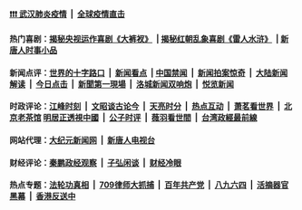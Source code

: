 #### [❗️❗️❗️ 武汉肺炎疫情](http://209.250.229.66:10000/videos/corona/) &nbsp;|&nbsp; [全球疫情直击](http://108.61.172.149/primary-scene/)

#### 热门喜剧：[揭秘央视运作喜剧《大裤衩》](http://209.250.229.66:10000/videos/res/big-shorts/) &nbsp;|&nbsp;[揭秘红朝乱象喜剧《雷人水浒》](http://209.250.229.66:10000/videos/res/OutlawsOfMarsh/) &nbsp;|&nbsp;[新唐人时事小品](http://209.250.229.66:10000/videos/res/comedy/)

#### 新闻点评：[世界的十字路口](http://108.61.172.149/tanghao/) &nbsp;|&nbsp; [新闻看点](http://108.61.172.149/news-insight/) &nbsp;|&nbsp;[中国禁闻](http://108.61.172.149/ntdtv-news/) &nbsp;|&nbsp; [新闻拍案惊奇](http://108.61.172.149/dayu/) &nbsp;|&nbsp; [大陆新闻解读](http://108.61.172.149/ntdtv-comedy/) &nbsp;|&nbsp; [今日点击](http://108.61.172.149/news-click/)  &nbsp;|&nbsp; [新聞第一現場](http://108.61.172.149/primary-scene/) &nbsp;|&nbsp; [洛城新闻双响炮](http://108.61.172.149/la-news/) &nbsp;|&nbsp; [悦览新闻](http://108.61.172.149/dingyue/)

#### 时政评论：[江峰时刻](http://108.61.172.149/today-in-history/) &nbsp;|&nbsp; [文昭谈古论今](http://108.61.172.149/wenzhao/) &nbsp;|&nbsp; [天亮时分](http://108.61.172.149/tianliang/) &nbsp;|&nbsp; [热点互动](http://108.61.172.149/ntdtv-rdhd/) &nbsp;|&nbsp; [萧茗看世界](http://108.61.172.149/simonegao/) &nbsp;|&nbsp; [北京老茶馆](http://108.61.172.149/teahouse/)  [明居正透視中國](http://108.61.172.149/decoding-china/)  &nbsp;|&nbsp; [公子时评](http://108.61.172.149/gongzi/)  &nbsp;|&nbsp; [薇羽看世間](http://108.61.172.149/weiyu/)  &nbsp;|&nbsp; [台湾政經最前線](http://108.61.172.149/taiwan/)   


#### 网站代理：[大纪元新闻网](http://141.164.63.69:10080/gb/) &nbsp;|&nbsp; [新唐人电视台](http://141.164.63.69:8000/gb/)

#### 财经评论：[秦鹏政经观察](http://108.61.172.149/qinpeng/) &nbsp;|&nbsp; [子弘闲谈](http://108.61.172.149/zihong/) &nbsp;|&nbsp; [财经冷眼](http://108.61.172.149/lengyan/) 

#### 热点专题：[法轮功真相](http://209.250.229.66:10000/videos/truth.html) &nbsp;|&nbsp; [709律师大抓捕](http://209.250.229.66:10000/videos/709/) &nbsp;|&nbsp; [百年共产党](http://209.250.229.66:10000/videos/ccp.html) &nbsp;|&nbsp; [八九六四](http://209.250.229.66:10000/videos/88/)  &nbsp;|&nbsp; [活摘器官黑幕](http://209.250.229.66:10000/videos/res/Organs/)  &nbsp;|&nbsp; [香港反送中](http://209.250.229.66:10000/videos/res/hk/) 

<img src='http://gfw-breaker.win/link4.md' width='0px' height='0px'/>
